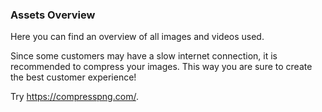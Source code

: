 ### Assets Overview

Here you can find an overview of all images and videos used. 

Since some customers may have a slow internet connection, it is recommended to compress your images. This way you are sure to create the best customer experience!

Try https://compresspng.com/.



